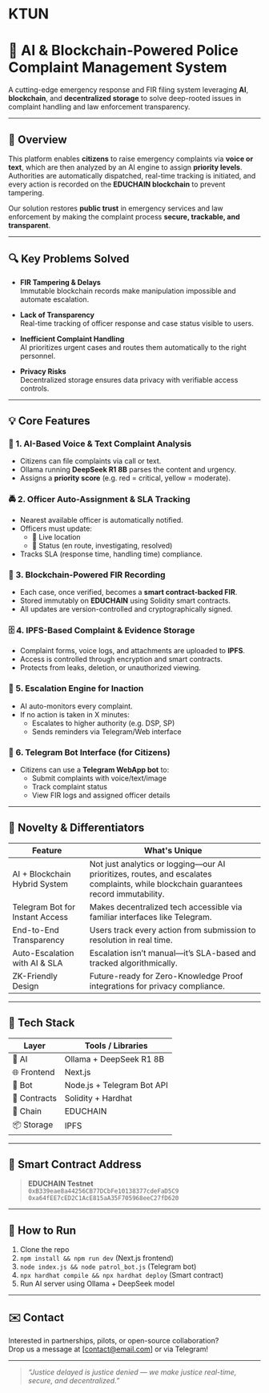 # KTUN

# 🚨 AI & Blockchain-Powered Police Complaint Management System

A cutting-edge emergency response and FIR filing system leveraging **AI**, **blockchain**, and **decentralized storage** to solve deep-rooted issues in complaint handling and law enforcement transparency.

---

## 🌟 Overview

This platform enables **citizens** to raise emergency complaints via **voice or text**, which are then analyzed by an AI engine to assign **priority levels**. Authorities are automatically dispatched, real-time tracking is initiated, and every action is recorded on the **EDUCHAIN blockchain** to prevent tampering.

Our solution restores **public trust** in emergency services and law enforcement by making the complaint process **secure, trackable, and transparent**.

---

## 🔍 Key Problems Solved

- **FIR Tampering & Delays**  
  Immutable blockchain records make manipulation impossible and automate escalation.

- **Lack of Transparency**  
  Real-time tracking of officer response and case status visible to users.

- **Inefficient Complaint Handling**  
  AI prioritizes urgent cases and routes them automatically to the right personnel.

- **Privacy Risks**  
  Decentralized storage ensures data privacy with verifiable access controls.

---

## 💡 Core Features

### 🧠 1. AI-Based Voice & Text Complaint Analysis
- Citizens can file complaints via call or text.
- Ollama running **DeepSeek R1 8B** parses the content and urgency.
- Assigns a **priority score** (e.g. red = critical, yellow = moderate).

### 🚔 2. Officer Auto-Assignment & SLA Tracking
- Nearest available officer is automatically notified.
- Officers must update:
  - 📍 Live location
  - 🚨 Status (en route, investigating, resolved)
- Tracks SLA (response time, handling time) compliance.

### 🔗 3. Blockchain-Powered FIR Recording
- Each case, once verified, becomes a **smart contract-backed FIR**.
- Stored immutably on **EDUCHAIN** using Solidity smart contracts.
- All updates are version-controlled and cryptographically signed.

### 🗄️ 4. IPFS-Based Complaint & Evidence Storage
- Complaint forms, voice logs, and attachments are uploaded to **IPFS**.
- Access is controlled through encryption and smart contracts.
- Protects from leaks, deletion, or unauthorized viewing.

### 🔁 5. Escalation Engine for Inaction
- AI auto-monitors every complaint.
- If no action is taken in X minutes:
  - Escalates to higher authority (e.g. DSP, SP)
  - Sends reminders via Telegram/Web interface

### 🤖 6. Telegram Bot Interface (for Citizens)
- Citizens can use a **Telegram WebApp bot** to:
  - Submit complaints with voice/text/image
  - Track complaint status
  - View FIR logs and assigned officer details

---

## 🧬 Novelty & Differentiators

| Feature                            | What's Unique |
|-----------------------------------|---------------|
| AI + Blockchain Hybrid System     | Not just analytics or logging—our AI prioritizes, routes, and escalates complaints, while blockchain guarantees record immutability. |
| Telegram Bot for Instant Access   | Makes decentralized tech accessible via familiar interfaces like Telegram. |
| End-to-End Transparency           | Users track every action from submission to resolution in real time. |
| Auto-Escalation with AI & SLA     | Escalation isn’t manual—it’s SLA-based and tracked algorithmically. |
| ZK-Friendly Design                | Future-ready for Zero-Knowledge Proof integrations for privacy compliance. |

---

## 🧱 Tech Stack

| Layer        | Tools / Libraries                              |
|--------------|------------------------------------------------|
| 🧠 AI         | Ollama + DeepSeek R1 8B                        |
| 🌐 Frontend  | Next.js                                        |
| 🤖 Bot       | Node.js + Telegram Bot API                     |
| 🧾 Contracts | Solidity + Hardhat                             |
| 🔗 Chain     | EDUCHAIN                                       |
| 📦 Storage   | IPFS                                           |

---

## 📜 Smart Contract Address

> **EDUCHAIN Testnet**  
> `0xB339eae8a44256CB77DCbFe10138377cdeFaD5C9`
> `0xa64fEE7cED2C1AcE815aA35F705968eeC27fD620`

---

## 🚀 How to Run

1. Clone the repo  
2. `npm install && npm run dev` (Next.js frontend)  
3. `node index.js && node patrol_bot.js` (Telegram bot)  
4. `npx hardhat compile && npx hardhat deploy` (Smart contract)  
5. Run AI server using Ollama + DeepSeek model  

---

## ✉️ Contact

Interested in partnerships, pilots, or open-source collaboration?  
Drop us a message at [contact@email.com] or via Telegram!

---

> _“Justice delayed is justice denied — we make justice real-time, secure, and decentralized.”_

